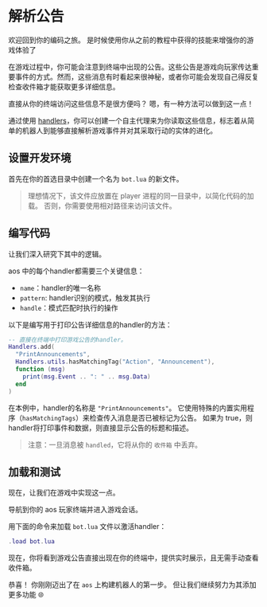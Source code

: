 # 解析公告

欢迎回到你的编码之旅。 是时候使用你从之前的教程中获得的技能来增强你的游戏体验了

在游戏过程中，你可能会注意到终端中出现的公告。这些公告是游戏向玩家传达重要事件的方式。然而，这些消息有时看起来很神秘，或者你可能会发现自己得反复检查收件箱才能获取更多详细信息。

直接从你的终端访问这些信息不是很方便吗？ 嗯，有一种方法可以做到这一点！

通过使用 [handlers](../../references/handlers.md)，你可以创建一个自主代理来为你读取这些信息，标志着从简单的机器人到能够直接解析游戏事件并对其采取行动的实体的进化。

## 设置开发环境

首先在你的首选目录中创建一个名为 `bot.lua` 的新文件。

> 理想情况下，该文件应放置在 player 进程的同一目录中，以简化代码的加载。 否则，你需要使用相对路径来访问该文件。

## 编写代码

让我们深入研究下其中的逻辑。

aos 中的每个handler都需要三个关键信息：

- `name`：handler的唯一名称
- `pattern`: handler识别的模式，触发其执行
- `handle`：模式匹配时执行的操作

以下是编写用于打印公告详细信息的handler的方法：

```lua
-- 直接在终端中打印游戏公告的handler。
Handlers.add(
  "PrintAnnouncements",
  Handlers.utils.hasMatchingTag("Action", "Announcement"),
  function (msg)
    print(msg.Event .. ": " .. msg.Data)
  end
)
```

在本例中，handler的名称是 `"PrintAnnouncements"`。 它使用特殊的内置实用程序（`hasMatchingTags`）来检查传入消息是否已被标记为公告。 如果为 true，则handler将打印事件和数据，则直接显示公告的标题和描述。

> 注意：一旦消息被 `handled`，它将从你的 `收件箱` 中丢弃。

## 加载和测试

现在，让我们在游戏中实现这一点。

导航到你的 aos 玩家终端并进入游戏会话。

用下面的命令来加载 `bot.lua` 文件以激活handler：

```lua
.load bot.lua
```

现在，你将看到游戏公告直接出现在你的终端中，提供实时展示，且无需手动查看收件箱。

恭喜！ 你刚刚迈出了在 `aos` 上构建机器人的第一步。 但让我们继续努力为其添加更多功能 🌐
